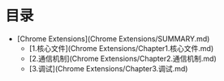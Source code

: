 # 目录

* [Chrome Extensions](Chrome Extensions/SUMMARY.md)
    * [1.核心文件](Chrome Extensions/Chapter1.核心文件.md)
    * [2.通信机制](Chrome Extensions/Chapter2.通信机制.md)
    * [3.调试](Chrome Extensions/Chapter3.调试.md)
